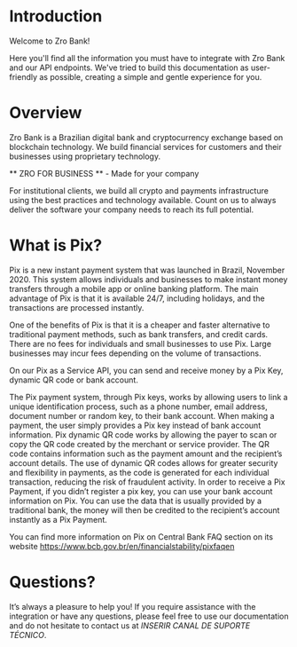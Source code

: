 # Introduction

Welcome to Zro Bank!

Here you'll find all the information you must have to integrate with Zro Bank and our API endpoints. We've tried to build this documentation as user-friendly as possible, creating a simple and gentle experience for you.

# Overview

Zro Bank is a Brazilian digital bank and cryptocurrency exchange based on blockchain technology. We build financial services for customers and their businesses using proprietary technology.

** ZRO FOR BUSINESS ** - Made for your company 

For institutional clients, we build all crypto and payments infrastructure using the best practices and technology available. Count on us to always deliver the software your company needs to reach its full potential.


# What is Pix?

Pix is a new instant payment system that was launched in Brazil, November 2020. This system allows individuals and businesses to make instant money transfers through a mobile app or online banking platform. The main advantage of Pix is that it is available 24/7, including holidays, and the transactions are processed instantly.


One of the benefits of Pix is that it is a cheaper and faster alternative to traditional payment methods, such as bank transfers, and credit cards. There are no fees for individuals and small businesses to use Pix. Large businesses may incur fees depending on the volume of transactions.


On our Pix as a Service API, you can send and receive money by a Pix Key, dynamic QR code or bank account.


The Pix payment system, through Pix keys, works by allowing users to link a unique identification process, such as a phone number, email address, document number or random key, to their bank account. When making a payment, the user simply provides a Pix key instead of bank account information.
Pix dynamic QR code works by allowing the payer to scan or copy the QR code created by the merchant or service provider. The QR code contains information such as the payment amount and the recipient’s account details. The use of dynamic QR codes allows for greater security and flexibility in payments, as the code is generated for each individual transaction, reducing the risk of fraudulent activity.
In order to receive a Pix Payment, if you didn’t register a pix key, you can use your bank account information on Pix. You can use the data that is usually provided by a traditional bank, the money will then be credited to the recipient’s account instantly as a Pix Payment.


You can find more information on Pix on Central Bank FAQ section on its website
https://www.bcb.gov.br/en/financialstability/pixfaqen

# Questions?

It’s always a pleasure to help you! If you require assistance with the integration or have any questions, please feel free to use our documentation and do not hesitate to contact us at *INSERIR CANAL DE SUPORTE TÉCNICO*.
